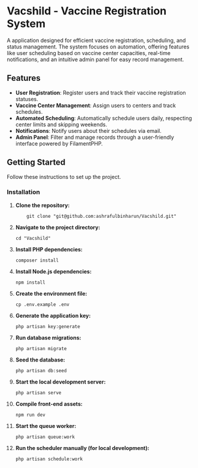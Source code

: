 # Vacshild - Vaccine Registration System

A application designed for efficient vaccine registration, scheduling, and status management. The system focuses on automation, offering features like user scheduling based on vaccine center capacities, real-time notifications, and an intuitive admin panel for easy record management.

## Features

-   **User Registration**: Register users and track their vaccine registration statuses.
-   **Vaccine Center Management**: Assign users to centers and track schedules.
-   **Automated Scheduling**: Automatically schedule users daily, respecting center limits and skipping weekends.
-   **Notifications**: Notify users about their schedules via email.
-   **Admin Panel**: Filter and manage records through a user-friendly interface powered by FilamentPHP.

## Getting Started

Follow these instructions to set up the project.

### Installation

1. **Clone the repository:**

    ```shell
        git clone "git@github.com:ashrafulbinharun/Vacshild.git"
    ```

2. **Navigate to the project directory:**

    ```shell
    cd "Vacshild"
    ```

3. **Install PHP dependencies:**

    ```shell
    composer install
    ```

4. **Install Node.js dependencies:**

    ```shell
    npm install
    ```

5. **Create the environment file:**

    ```shell
    cp .env.example .env
    ```

6. **Generate the application key:**

    ```shell
    php artisan key:generate
    ```

7. **Run database migrations:**

    ```shell
    php artisan migrate
    ```

8. **Seed the database:**

    ```shell
    php artisan db:seed
    ```

9. **Start the local development server:**

    ```shell
    php artisan serve
    ```

10. **Compile front-end assets:**

    ```shell
    npm run dev
    ```

11. **Start the queue worker:**

    ```shell
    php artisan queue:work
    ```

12. **Run the scheduler manually (for local development):**

    ```shell
    php artisan schedule:work
    ```
